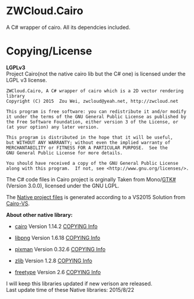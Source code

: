# ZWCloud.Cairo
A C# wrapper of cairo. All its dependcies included.

# Copying/License
__LGPLv3__  
Project Cairo(not the native cairo lib but the C# one) is licensed under the LGPL v3 license.

    ZWCloud.Cairo, A C# wrapper of cairo which is a 2D vector rendering library
    Copyright (C) 2015  Zou Wei, zwcloud@yeah.net, http://zwcloud.net

    This program is free software: you can redistribute it and/or modify
    it under the terms of the GNU General Public License as published by
    the Free Software Foundation, either version 3 of the License, or
    (at your option) any later version.

    This program is distributed in the hope that it will be useful,
    but WITHOUT ANY WARRANTY; without even the implied warranty of
    MERCHANTABILITY or FITNESS FOR A PARTICULAR PURPOSE.  See the
    GNU General Public License for more details.

    You should have received a copy of the GNU General Public License
    along with this program.  If not, see <http://www.gnu.org/licenses/>.

The C# code files in Cairo project is orginally Taken from Mono/[GTK#](https://github.com/mono/gtk-sharp/tree/master/cairo)(Version 3.0.0), licensed under the GNU LGPL.

The [Native project files](https://github.com/zwcloud/ZWCloud.Cairo/tree/master/Native/projects) is generated according to a VS2015 Solution from [Cairo-VS](https://github.com/DomAmato/Cairo-VS).

**About other native library:**

* [cairo](http://www.cairographics.org/)
  Version 1.14.2
  [COPYING Info](https://github.com/zwcloud/ZWCloud.Cairo/Native/cairo/COPYING)

* [libpng](http://libmng.com/pub/png/libpng.html)
  Version 1.6.18
  [COPYING Info](https://github.com/zwcloud/ZWCloud.Cairo/Native/libpng/LICENSE)

* [pixman](http://www.pixman.org/) 
  Version 0.32.6
  [COPYING Info](https://github.com/zwcloud/ZWCloud.Cairo/Native/pixman/COPYING)

* [zlib](http://www.zlib.net/)
  Version 1.2.8
  [COPYING Info](https://github.com/zwcloud/ZWCloud.Cairo/Native/zlib/README)

* [freetype](http://www.freetype.org/)
  Version 2.6
  [COPYING Info](https://github.com/zwcloud/ZWCloud.Cairo/Native/freetype/docs/LICENSE.TXT)

I will keep this libraries updated if new verison are released.<br/>
Last update time of these Native libraries: 2015/8/22
